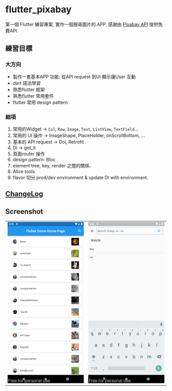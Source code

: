 # flutter_pixabay

第一個 Flutter 練習專案, 實作一個搜尋圖片的 APP.
感謝由 [Pixabay API](https://pixabay.com/api/docs/) 提供免費API.

## 練習目標

### 大方向

- 製作一套基本APP 功能: 從API request 到UI 顯示讓User 互動
- dart 語法學習
- 熟悉flutter 框架
- 熟悉flutter 常用套件
- flutter 常用 design pattern

### 細項

1. 常用的Widget -> `Col`, `Row`, `Image`, `Text`, `ListView`, `TextField`...
2. 常用的 UI 操作 -> ImageShape, PlaceHolder, onScrollBottom, ...
3. 基本的 API request -> Doi, Retrofit
4. Di -> get_it
5. 頁面router 操作
6. design pattern: Bloc
7. element tree, key, render 之間的關係.
8. Alice tools
9. flavor 切分 prod/dev environment & update DI with environment.

## [ChangeLog](changelog.md)

## Screenshot


|                              |                                  |
| ---------------------------- | -------------------------------- |
| ![home](screenshot/home.png) | ![search](screenshot/search.png) |
